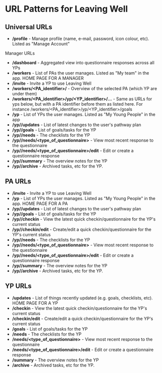 # URL Patterns for Leaving Well 

## Universal URLs 

* **/profile** - Manage profile (name, e-mail, password, icon colour, etc). Listed as "Manage Account" 

  

Manager URLs 

* **/dashboard** - Aggregated view into questionnaire responses across all YPs
* **/workers** - List of PAs the user manages. Listed as "My team" in the app. HOME PAGE FOR A MANAGER
* **/invite** - Invite a YP to use Leaving Well
* **/workers/<PA_identifier>/** - Overview of the selected PA (which YP are under them)
* **/workers/<PA_identifier>/yp/<YP_identifier>/...** - Same as URLs for yps below, but with a PA identifier before them as listed here. For instance /workers/<PA_identifier>/yp/<YP_identifier>/goals
* **/yp** - List of YPs the user manages. Listed as "My Young People" in the app
* **/yp/<identifier>/updates** - List of latest changes to the user's pathway plan
* **/yp/<identifier>/goals** - List of goals/tasks for the YP
* **/yp/<identifier>/needs** - The checklists for the YP
* **/yp/<identifier>/needs/<type_of_questionnaire>** - View most recent response to the questionnaire
* **/yp/<identifier>/needs/<type_of_questionnaire>/edit** - Edit or create a questionnaire response
* **/yp/<identifier>/summary** - The overview notes for the YP
* **/yp/<identifier>/archive** - Archived tasks, etc for the YP. 


## PA URLs 

* **/invite** - Invite a YP to use Leaving Well
* **/yp** - List of YPs the user manages. Listed as "My Young People" in the app. HOME PAGE FOR A PA
* **/yp/<identifier>/updates** - List of latest changes to the user's pathway plan
* **/yp/<identifier>/goals** - List of goals/tasks for the YP
* **/yp/<identifier>/checkin** - View the latest quick checkin/questionnaire for the YP's current status
* **/yp/<identifier>/checkin/edit** - Create/edit a quick checkin/questionnaire for the YP's current status
* **/yp/<identifier>/needs** - The checklists for the YP
* **/yp/<identifier>/needs/<type_of_questionnaire>** - View most recent response to the questionnaire
* **/yp/<identifier>/needs/<type_of_questionnaire>/edit** - Edit or create a questionnaire response
* **/yp/<identifier>/summary** - The overview notes for the YP
* **/yp/<identifier>/archive** - Archived tasks, etc for the YP. 


## YP URLs 

* **/updates** - List of things recently updated (e.g. goals, checklists, etc). HOME PAGE FOR A YP 
* **/checkin** - View the latest quick checkin/questionnaire for the YP's current status 
* **/checkin/edit** - Create/edit a quick checkin/questionnaire for the YP's current status 
* **/goals** - List of goals/tasks for the YP 
* **/needs** - The checklists for the YP 
* **/needs/<type_of_questionnaire>** - View most recent response to the questionnaire 
* **/needs/<type_of_questionnaire>/edit** - Edit or create a questionnaire response 
* **/summary** - The overview notes for the YP 
* **/archive** - Archived tasks, etc for the YP. 

 
